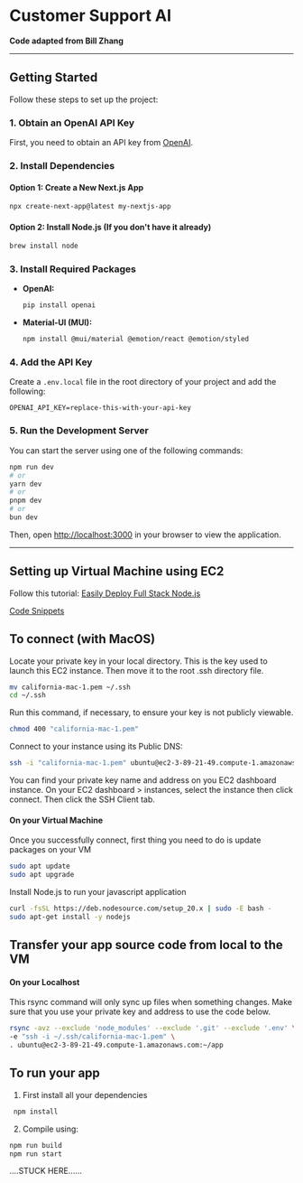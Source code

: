 # Customer Support AI

**Code adapted from Bill Zhang**

---

## Getting Started

Follow these steps to set up the project:

### 1. Obtain an OpenAI API Key
First, you need to obtain an API key from [OpenAI](https://platform.openai.com/).

### 2. Install Dependencies

#### Option 1: Create a New Next.js App
```bash
npx create-next-app@latest my-nextjs-app
```

#### Option 2: Install Node.js (If you don't have it already)
```bash
brew install node
```

### 3. Install Required Packages

- **OpenAI:**
  ```bash
  pip install openai
  ```

- **Material-UI (MUI):**
  ```bash
  npm install @mui/material @emotion/react @emotion/styled
  ```

### 4. Add the API Key

Create a `.env.local` file in the root directory of your project and add the following:

```env
OPENAI_API_KEY=replace-this-with-your-api-key
```

### 5. Run the Development Server

You can start the server using one of the following commands:

```bash
npm run dev
# or
yarn dev
# or
pnpm dev
# or
bun dev
```

Then, open [http://localhost:3000](http://localhost:3000) in your browser to view the application.

---

## Setting up Virtual Machine using EC2
Follow this tutorial: [Easily Deploy Full Stack Node.js](https://www.youtube.com/watch?v=nQdyiK7-VlQ)

[Code Snippets](https://www.sammeechward.com/deploying-full-stack-js-to-aws-ec2)

## To connect (with MacOS)
Locate your private key in your local directory. 
This is the key used to launch this EC2 instance.
Then move it to the root .ssh directory file.
```bash
mv california-mac-1.pem ~/.ssh
cd ~/.ssh
```

Run this command, if necessary, to ensure your key is not publicly viewable.
```bash
chmod 400 "california-mac-1.pem"
```

Connect to your instance using its Public DNS:
```bash
ssh -i "california-mac-1.pem" ubuntu@ec2-3-89-21-49.compute-1.amazonaws.com
```

You can find your private key name and address on you EC2 dashboard instance. On your EC2 dashboard > instances, select the instance then click connect. Then click the SSH Client tab.

#### On your Virtual Machine
Once you successfully connect, first thing you need to do is update
packages on your VM
```bash
sudo apt update
sudo apt upgrade
```

Install Node.js to run your javascript application
```bash
curl -fsSL https://deb.nodesource.com/setup_20.x | sudo -E bash -
sudo apt-get install -y nodejs
```

## Transfer your app source code from local to the VM
#### On your Localhost
This rsync command will only sync up files when something changes.
Make sure that you use your private key and address to use the code below.
```bash
rsync -avz --exclude 'node_modules' --exclude '.git' --exclude '.env' \
-e "ssh -i ~/.ssh/california-mac-1.pem" \
. ubuntu@ec2-3-89-21-49.compute-1.amazonaws.com:~/app
```

## To run your app
1. First install all your dependencies
```bash
 npm install
 ```

2. Compile using:
```bash
npm run build
npm run start
```

....STUCK HERE......